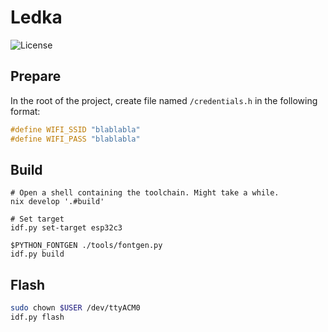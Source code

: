 # Ledka

![License](https://img.shields.io/badge/license-Unlicense%20OR%20MIT-blue)

## Prepare

In the root of the project, create file named `/credentials.h` in the following format:

```c
#define WIFI_SSID "blablabla"
#define WIFI_PASS "blablabla"
```

## Build

```console
# Open a shell containing the toolchain. Might take a while.
nix develop '.#build'

# Set target
idf.py set-target esp32c3

$PYTHON_FONTGEN ./tools/fontgen.py
idf.py build
```

## Flash

```sh
sudo chown $USER /dev/ttyACM0
idf.py flash
```
